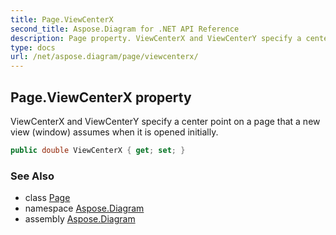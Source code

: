 ```yaml
---
title: Page.ViewCenterX
second_title: Aspose.Diagram for .NET API Reference
description: Page property. ViewCenterX and ViewCenterY specify a center point on a page that a new view window assumes when it is opened initially
type: docs
url: /net/aspose.diagram/page/viewcenterx/
---
```

## Page.ViewCenterX property

ViewCenterX and ViewCenterY specify a center point on a page that a new view (window) assumes when it is opened initially.

```csharp
public double ViewCenterX { get; set; }
```

### See Also

* class [Page](../)
* namespace [Aspose.Diagram](../../page/)
* assembly [Aspose.Diagram](../../../)


